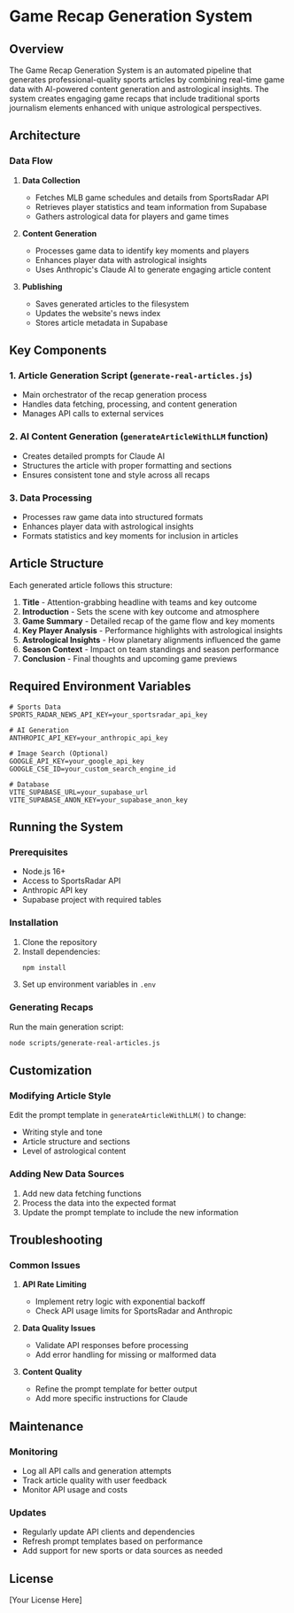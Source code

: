 # Game Recap Generation System

## Overview
The Game Recap Generation System is an automated pipeline that generates professional-quality sports articles by combining real-time game data with AI-powered content generation and astrological insights. The system creates engaging game recaps that include traditional sports journalism elements enhanced with unique astrological perspectives.

## Architecture

### Data Flow
1. **Data Collection**
   - Fetches MLB game schedules and details from SportsRadar API
   - Retrieves player statistics and team information from Supabase
   - Gathers astrological data for players and game times

2. **Content Generation**
   - Processes game data to identify key moments and players
   - Enhances player data with astrological insights
   - Uses Anthropic's Claude AI to generate engaging article content

3. **Publishing**
   - Saves generated articles to the filesystem
   - Updates the website's news index
   - Stores article metadata in Supabase

## Key Components

### 1. Article Generation Script (`generate-real-articles.js`)
- Main orchestrator of the recap generation process
- Handles data fetching, processing, and content generation
- Manages API calls to external services

### 2. AI Content Generation (`generateArticleWithLLM` function)
- Creates detailed prompts for Claude AI
- Structures the article with proper formatting and sections
- Ensures consistent tone and style across all recaps

### 3. Data Processing
- Processes raw game data into structured formats
- Enhances player data with astrological insights
- Formats statistics and key moments for inclusion in articles

## Article Structure

Each generated article follows this structure:

1. **Title** - Attention-grabbing headline with teams and key outcome
2. **Introduction** - Sets the scene with key outcome and atmosphere
3. **Game Summary** - Detailed recap of the game flow and key moments
4. **Key Player Analysis** - Performance highlights with astrological insights
5. **Astrological Insights** - How planetary alignments influenced the game
6. **Season Context** - Impact on team standings and season performance
7. **Conclusion** - Final thoughts and upcoming game previews

## Required Environment Variables

```
# Sports Data
SPORTS_RADAR_NEWS_API_KEY=your_sportsradar_api_key

# AI Generation
ANTHROPIC_API_KEY=your_anthropic_api_key

# Image Search (Optional)
GOOGLE_API_KEY=your_google_api_key
GOOGLE_CSE_ID=your_custom_search_engine_id

# Database
VITE_SUPABASE_URL=your_supabase_url
VITE_SUPABASE_ANON_KEY=your_supabase_anon_key
```

## Running the System

### Prerequisites
- Node.js 16+
- Access to SportsRadar API
- Anthropic API key
- Supabase project with required tables

### Installation
1. Clone the repository
2. Install dependencies:
   ```bash
   npm install
   ```
3. Set up environment variables in `.env`

### Generating Recaps
Run the main generation script:
```bash
node scripts/generate-real-articles.js
```

## Customization

### Modifying Article Style
Edit the prompt template in `generateArticleWithLLM()` to change:
- Writing style and tone
- Article structure and sections
- Level of astrological content

### Adding New Data Sources
1. Add new data fetching functions
2. Process the data into the expected format
3. Update the prompt template to include the new information

## Troubleshooting

### Common Issues
1. **API Rate Limiting**
   - Implement retry logic with exponential backoff
   - Check API usage limits for SportsRadar and Anthropic

2. **Data Quality Issues**
   - Validate API responses before processing
   - Add error handling for missing or malformed data

3. **Content Quality**
   - Refine the prompt template for better output
   - Add more specific instructions for Claude

## Maintenance

### Monitoring
- Log all API calls and generation attempts
- Track article quality with user feedback
- Monitor API usage and costs

### Updates
- Regularly update API clients and dependencies
- Refresh prompt templates based on performance
- Add support for new sports or data sources as needed

## License
[Your License Here]

